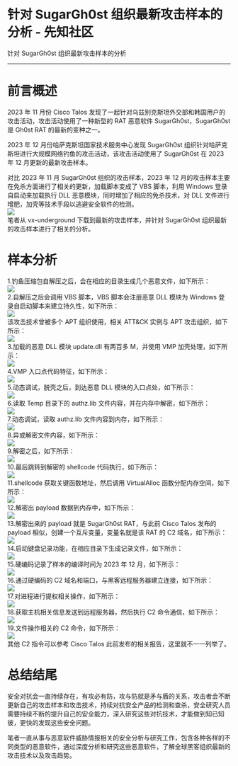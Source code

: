 

# 针对 SugarGh0st 组织最新攻击样本的分析 - 先知社区

针对 SugarGh0st 组织最新攻击样本的分析

- - -

# 前言概述

2023 年 11 月份 Cisco Talos 发现了一起针对乌兹别克斯坦外交部和韩国用户的攻击活动，攻击活动使用了一种新型的 RAT 恶意软件 SugarGh0st，SugarGh0st 是 Gh0st RAT 的最新的变种之一。

2023 年 12 月份哈萨克斯坦国家技术服务中心发现 SugarGh0st 组织针对哈萨克斯坦进行大规模网络钓鱼的攻击活动，该攻击活动使用了 SugarGh0st 在 2023 年 12 月更新的最新攻击样本。

对比 2023 年 11 月 SugarGh0st 组织的攻击样本，2023 年 12 月的攻击样本主要在免杀方面进行了相关的更新，加载脚本变成了 VBS 脚本，利用 Windows 登录自启动来加载执行 DLL 恶意模块，同时增加了相应的免杀技术，对 DLL 文件进行增肥，加壳等技术手段以逃避安全软件的检测。  
[![](assets/1708507117-1c305354db10631971f97fa935a5614e.png)](https://xzfile.aliyuncs.com/media/upload/picture/20240220204639-175084f6-cfee-1.png)  
笔者从 vx-underground 下载到最新的攻击样本，并针对 SugarGh0st 组织最新的攻击样本进行了相关的分析。

# 样本分析

1.钓鱼压缩包自解压之后，会在相应的目录生成几个恶意文件，如下所示：  
[![](assets/1708507117-11272204cb0a8f40c0a45c735d733f86.png)](https://xzfile.aliyuncs.com/media/upload/picture/20240220204707-283bcdfc-cfee-1.png)  
2.自解压之后会调用 VBS 脚本，VBS 脚本会注册恶意 DLL 模块为 Windows 登录自启动脚本来建立持久性，如下所示：  
[![](assets/1708507117-4bfe489b03d4ec64923ea2b06e58851a.png)](https://xzfile.aliyuncs.com/media/upload/picture/20240220204721-308d5958-cfee-1.png)  
该攻击技术曾被多个 APT 组织使用，相关 ATT&CK 实例与 APT 攻击组织，如下所示：  
[![](assets/1708507117-c3484b5e38ac1638b92947dfa4b5a497.png)](https://xzfile.aliyuncs.com/media/upload/picture/20240220204739-3afea9dc-cfee-1.png)  
3.加载的恶意 DLL 模块 update.dll 有两百多 M，并使用 VMP 加壳处理，如下所示：  
[![](assets/1708507117-9b3d0159b0b1995738cce4397d59b4d7.png)](https://xzfile.aliyuncs.com/media/upload/picture/20240220204755-446b25d6-cfee-1.png)  
4.VMP 入口点代码特征，如下所示：  
[![](assets/1708507117-d824e2619398e010605e0d3d4666ed38.png)](https://xzfile.aliyuncs.com/media/upload/picture/20240220204807-4c030052-cfee-1.png)  
5.动态调试，脱壳之后，到达恶意 DLL 模块的入口点处，如下所示：  
[![](assets/1708507117-5712ad747b863e614a8cfbf38eaaa288.png)](https://xzfile.aliyuncs.com/media/upload/picture/20240220204822-54ea310e-cfee-1.png)  
6.读取 Temp 目录下的 authz.lib 文件内容，并在内存中解密，如下所示：  
[![](assets/1708507117-71fe7fd34fcc13dcfd4afbd76fc91bf6.png)](https://xzfile.aliyuncs.com/media/upload/picture/20240220204839-5eb7a11c-cfee-1.png)  
7.动态调试，读取 authz.lib 文件内容到内存，如下所示：  
[![](assets/1708507117-bc4a033ad92f881ac8141854ce39382d.png)](https://xzfile.aliyuncs.com/media/upload/picture/20240220204852-66d52554-cfee-1.png)  
8.异或解密文件内容，如下所示：  
[![](assets/1708507117-da359413599dd47e1316be89cbc9c8b5.png)](https://xzfile.aliyuncs.com/media/upload/picture/20240220204906-6ee14322-cfee-1.png)  
9.解密之后，如下所示：  
[![](assets/1708507117-16f82fc8d2538e8b0868c35aeaac69ef.png)](https://xzfile.aliyuncs.com/media/upload/picture/20240220204919-76a550f8-cfee-1.png)  
10.最后跳转到解密的 shellcode 代码执行，如下所示：  
[![](assets/1708507117-9fbecff43ed66c18fa07739ecef5b85f.png)](https://xzfile.aliyuncs.com/media/upload/picture/20240220204937-8126c69c-cfee-1.png)  
11.shellcode 获取关键函数地址，然后调用 VirtualAlloc 函数分配内存空间，如下所示：  
[![](assets/1708507117-a9fd6061f2a9566134d651a4bab50ce1.png)](https://xzfile.aliyuncs.com/media/upload/picture/20240220204951-89bdbb9e-cfee-1.png)  
12.解密出 payload 数据到内存中，如下所示：  
[![](assets/1708507117-0e209d5e357e5deeb17c1228629e8456.png)](https://xzfile.aliyuncs.com/media/upload/picture/20240220205010-94e85588-cfee-1.png)  
13.解密出来的 payload 就是 SugarGh0st RAT，与此前 Cisco Talos 发布的 payload 相似，创建一个互斥变量，变量名就是该 RAT 的 C2 域名，如下所示：  
[![](assets/1708507117-95abb77d6591688571b5b8dd40b5623c.png)](https://xzfile.aliyuncs.com/media/upload/picture/20240220205027-9f65ecd2-cfee-1.png)  
14.启动键盘记录功能，在相应目录下生成记录文件，如下所示：  
[![](assets/1708507117-c5f4fbb23a221f120ded5b1d2dc9bb2d.png)](https://xzfile.aliyuncs.com/media/upload/picture/20240220205041-a7894422-cfee-1.png)  
15.硬编码记录了样本的编译时间为 2023 年 12 月，如下所示：  
[![](assets/1708507117-f9c6b6a6f9124323254ca9c93bdffdc5.png)](https://xzfile.aliyuncs.com/media/upload/picture/20240220205054-af8d3dea-cfee-1.png)  
16.通过硬编码的 C2 域名和端口，与黑客远程服务器建立连接，如下所示：  
[![](assets/1708507117-976989e02cd58d5e8b5253419310669a.png)](https://xzfile.aliyuncs.com/media/upload/picture/20240220205108-b7dcac06-cfee-1.png)  
17.对进程进行提权相关操作，如下所示：  
[![](assets/1708507117-33d219845ef5db2cb7950937991120c7.png)](https://xzfile.aliyuncs.com/media/upload/picture/20240220205122-bffb7728-cfee-1.png)  
18.获取主机相关信息发送到远程服务器，然后执行 C2 命令通信，如下所示：  
[![](assets/1708507117-8329fdf5bd15b8e37657b8b67665af0c.png)](https://xzfile.aliyuncs.com/media/upload/picture/20240220205136-c8384952-cfee-1.png)  
19.文件操作相关的 C2 命令，如下所示：  
[![](assets/1708507117-dd8cee97c60533e8ca0c12a99786952d.png)](https://xzfile.aliyuncs.com/media/upload/picture/20240220205150-d066f3e4-cfee-1.png)  
其他 C2 指令可以参考 Cisco Talos 此前发布的相关报告，这里就不一一列举了。

# 总结结尾

安全对抗会一直持续存在，有攻必有防，攻与防就是矛与盾的关系，攻击者会不断更新自己的攻击样本和攻击技术，持续对抗安全产品的检测和查杀，安全研究人员需要持续不断的提升自己的安全能力，深入研究这些对抗技术，才能做到知已知彼，更快的发现这些安全问题。

笔者一直从事与恶意软件威胁情报相关的安全分析与研究工作，包含各种各样的不同类型的恶意软件，通过深度分析和研究这些恶意软件，了解全球黑客组织最新的攻击技术以及攻击趋势。
